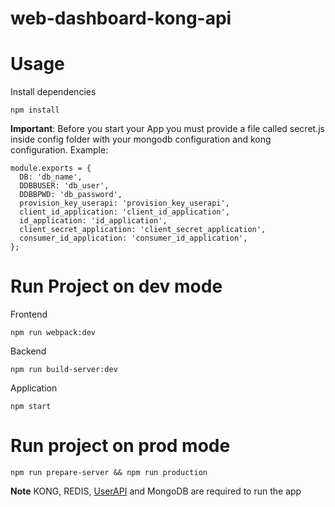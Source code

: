 # web-dashboard-kong-api

# Usage
Install dependencies

```
npm install
```

**Important**: Before you start your App you must provide a file called secret.js inside config folder with your mongodb configuration and kong configuration. Example:

```
module.exports = {
  DB: 'db_name',
  DDBBUSER: 'db_user',
  DDBBPWD: 'db_password',
  provision_key_userapi: 'provision_key_userapi',
  client_id_application: 'client_id_application',
  id_application: 'id_application',
  client_secret_application: 'client_secret_application',
  consumer_id_application: 'consumer_id_application',
};
```

# Run Project on dev mode

Frontend

```
npm run webpack:dev
```

Backend

```
npm run build-server:dev
```

Application

```
npm start
```

# Run project on prod mode

```
npm run prepare-server && npm run production
```

**Note** KONG, REDIS, [UserAPI](https://github.com/kevinccbsg/gsitae-userapi) and MongoDB are required to run the app

